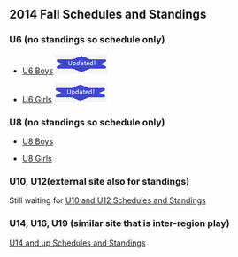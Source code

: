 <!--
### 2014 Fall Playoff Schedule

U-10 - 11/9 & 11/16
Top 8 teams, regardless of pool, will be seeded into playoffs based on their regular play points.

U-12 - 11/16
The top 4 teams will be seeded into playoffs based on their regular play points.

U-14 - 11/9 & 11/16
Teams will be seeded into playoffs based on their area play points.

### Detailed Playoff Information & Schedules

[U10 Playoffs](http://www.ayso55.org/docs/2013_U10_Playoffs_100913.pdf)

[U12 Playoffs](http://www.ayso55.org/docs/2013_U12_Playoffs_100913.pdf)

[U14 Playoffs](http://www.ayso55.org/docs/2013_U14_Playoffs_100913.pdf)

-->

## 2014 Fall Schedules and Standings

### U6 (no standings so schedule only)

* [U6 Boys](http://www.ayso55.org/docs/Fall2014/2014_U06B_Schedule_090114.pdf) ![updated](/docs/Fall2014/updated.png)

* [U6 Girls](http://www.ayso55.org/docs/Fall2014/2014_U06G_Schedule_090114.pdf) ![updated](/docs/Fall2014/updated.png)

### U8 (no standings so schedule only)

* [U8 Boys](/docs/Fall2014/2014_U08B_Schedule_090114.pdf)

* [U8 Girls](/docs/Fall2014/2014_U08G_Schedule_090114.pdf)

### U10, U12(external site also for standings)

Still waiting for [U10 and U12 Schedules and Standings](http://www.schedulesetc.com/active/index.asp?id=reg55nhb14F)


### U14, U16, U19 (similar site that is inter-region play)

[U14 and up Schedules and Standings](http://www.schedulesetc.com/active/index.asp?id=area11K14F)